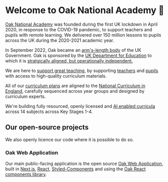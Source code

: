 # Welcome to Oak National Academy 👋

[Oak National Academy](https://www.thenational.academy/) was founded during the first UK lockdown in April 2020, in response to the COVID-19 pandemic, to support teachers and pupils with remote learning. We delivered over 150 million lessons to pupils across the UK during the 2020-2021 academic year.

In September 2022, Oak became an [arm's-length body](https://www.gov.uk/guidance/public-bodies-reform#arms-length-bodies) of the UK Government. Oak is sponsored by the [UK Department for Education](https://www.gov.uk/government/organisations/department-for-education) to which it is [stratgically aligned, but operationally independent.](https://www.gov.uk/government/organisations/oak-national-academy/about)

We are here to [support great teaching](https://www.thenational.academy/about-us/who-we-are), by supporting [teachers](https://www.thenational.academy/#teachers) and [pupils](https://www.thenational.academy/#pupils) with access to high-quality curriculum materials.

All of our [curriculum plans](https://www.thenational.academy/#curriculum) are aligned to the [National Curriculum in England](https://www.gov.uk/government/collections/national-curriculum), carefully sequenced across year groups and designed by curriculum experts.

We're building fully resourced, openly licensed and [AI enabled curricula](https://www.thenational.academy/#ai) across 14 subjects across Key Stages 1-4.

## Our open-source projects

We also openly licence our code where it is possible to do so.

### Oak Web Application

Our main public-facing application is the open source [Oak Web Application](https://github.com/oaknational/Oak-Web-Application), built in [Next.js](https://nextjs.org/), [React](https://react.dev/), [Styled-Components](https://styled-components.com/) and using the [Oak React components library](https://github.com/oaknational/oak-components).

